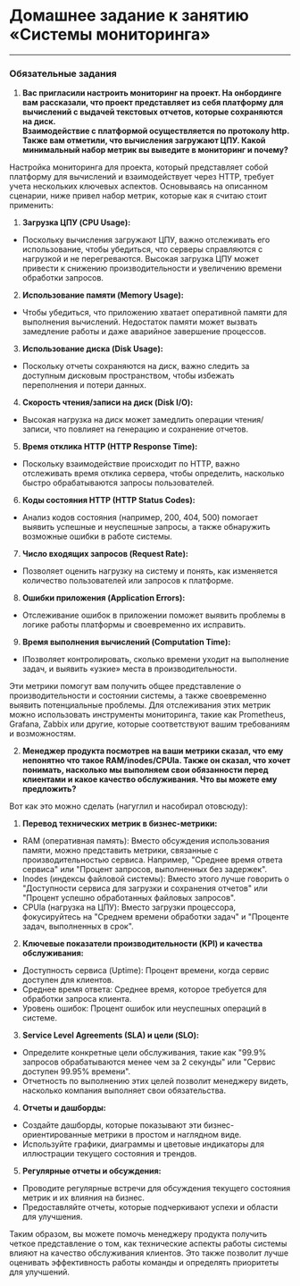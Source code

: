 # Домашнее задание к занятию «Системы мониторинга»   

---

### Обязательные задания

1) **Вас пригласили настроить мониторинг на проект. На онбординге вам рассказали, что проект представляет из себя платформу для вычислений с выдачей текстовых отчетов, которые сохраняются на диск.   
Взаимодействие с платформой осуществляется по протоколу http. Также вам отметили, что вычисления загружают ЦПУ. Какой минимальный набор метрик вы выведите в мониторинг и почему?**

Настройка мониторинга для проекта, который представляет собой платформу для вычислений и взаимодействует через HTTP, требует учета нескольких ключевых аспектов. Основываясь на описанном сценарии, ниже привел набор метрик, которые как я считаю стоит применить:

1) **Загрузка ЦПУ (CPU Usage):**  
- Поскольку вычисления загружают ЦПУ, важно отслеживать его использование, чтобы убедиться, что серверы справляются с нагрузкой и не перегреваются. Высокая загрузка ЦПУ может привести к снижению производительности и увеличению времени обработки запросов.  
2) **Использование памяти (Memory Usage):**  
- Чтобы убедиться, что приложению хватает оперативной памяти для выполнения вычислений. Недостаток памяти может вызвать замедление работы и даже аварийное завершение процессов.  
3) **Использование диска (Disk Usage):**  
- Поскольку отчеты сохраняются на диск, важно следить за доступным дисковым пространством, чтобы избежать переполнения и потери данных.  
4) **Скорость чтения/записи на диск (Disk I/O):**  
- Высокая нагрузка на диск может замедлить операции чтения/записи, что повлияет на генерацию и сохранение отчетов.  
5) **Время отклика HTTP (HTTP Response Time):**  
- Поскольку взаимодействие происходит по HTTP, важно отслеживать время отклика сервера, чтобы определить, насколько быстро обрабатываются запросы пользователей.  
6) **Коды состояния HTTP (HTTP Status Codes):**  
- Анализ кодов состояния (например, 200, 404, 500) помогает выявить успешные и неуспешные запросы, а также обнаружить возможные ошибки в работе системы.
7) **Число входящих запросов (Request Rate):**
- Позволяет оценить нагрузку на систему и понять, как изменяется количество пользователей или запросов к платформе.  
8) **Ошибки приложения (Application Errors):**  
- Отслеживание ошибок в приложении поможет выявить проблемы в логике работы платформы и своевременно их исправить.  
9) **Время выполнения вычислений (Computation Time):**  
- lПозволяет контролировать, сколько времени уходит на выполнение задач, и выявить «узкие» места в производительности.  

Эти метрики помогут вам получить общее представление о производительности и состоянии системы, а также своевременно выявить потенциальные проблемы. Для отслеживания этих метрик можно использовать инструменты мониторинга, такие как Prometheus, Grafana, Zabbix или другие, которые соответствуют вашим требованиям и возможностям.  

2)  **Менеджер продукта посмотрев на ваши метрики сказал, что ему непонятно что такое RAM/inodes/CPUla. Также он сказал, что хочет понимать, насколько мы выполняем свои обязанности перед клиентами и какое качество обслуживания. Что вы можете ему предложить?**

Вот как это можно сделать (нагуглил и насобирал отовсюду):

1) **Перевод технических метрик в бизнес-метрики:**
- RAM (оперативная память): Вместо обсуждения использования памяти, можно представить метрики, связанные с производительностью сервиса. Например, "Среднее время ответа сервиса" или "Процент запросов, выполненных без задержек".
- Inodes (индексы файловой системы): Вместо этого лучше говорить о "Доступности сервиса для загрузки и сохранения отчетов" или "Процент успешно обработанных файловых запросов".
- CPUla (нагрузка на ЦПУ): Вместо загрузки процессора, фокусируйтесь на "Среднем времени обработки задач" и "Проценте задач, выполненных в срок".
2) **Ключевые показатели производительности (KPI) и качества обслуживания:**
- Доступность сервиса (Uptime): Процент времени, когда сервис доступен для клиентов.
- Среднее время ответа: Среднее время, которое требуется для обработки запроса клиента.
- Уровень ошибок: Процент ошибок или неуспешных операций в системе.
3) **Service Level Agreements (SLA) и цели (SLO):**
- Определите конкретные цели обслуживания, такие как "99.9% запросов обрабатываются менее чем за 2 секунды" или "Сервис доступен 99.95% времени".
- Отчетность по выполнению этих целей позволит менеджеру видеть, насколько компания выполняет свои обязательства.
4) **Отчеты и дашборды:**
- Создайте дашборды, которые показывают эти бизнес-ориентированные метрики в простом и наглядном виде.
- Используйте графики, диаграммы и цветовые индикаторы для иллюстрации текущего состояния и трендов.
5) **Регулярные отчеты и обсуждения:**
- Проводите регулярные встречи для обсуждения текущего состояния метрик и их влияния на бизнес.
- Предоставляйте отчеты, которые подчеркивают успехи и области для улучшения.

Таким образом, вы можете помочь менеджеру продукта получить четкое представление о том, как технические аспекты работы системы влияют на качество обслуживания клиентов. Это также позволит лучше оценивать эффективность работы команды и определять приоритеты для улучшений.
